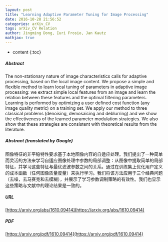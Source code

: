 ```yaml
---
layout: post
title: "Learning Adaptive Parameter Tuning for Image Processing"
date: 2016-10-28 21:56:52
categories: arXiv_CV
tags: arXiv_CV Relation
author: Jingming Dong, Iuri Frosio, Jan Kautz
mathjax: true
---
```


* content
{:toc}

##### Abstract
The non-stationary nature of image characteristics calls for adaptive processing, based on the local image content. We propose a simple and flexible method to learn local tuning of parameters in adaptive image processing: we extract simple local features from an image and learn the relation between these features and the optimal filtering parameters. Learning is performed by optimizing a user defined cost function (any image quality metric) on a training set. We apply our method to three classical problems (denoising, demosaicing and deblurring) and we show the effectiveness of the learned parameter modulation strategies. We also show that these strategies are consistent with theoretical results from the literature.

##### Abstract (translated by Google)
图像特征的非平稳特性要求基于本地图像内容的自适应处理。我们提出了一种简单而灵活的方法来学习自适应图像处理中参数的局部调整：从图像中提取简单的局部特征，并学习这些特征与最优滤波参数之间的关系。通过在训练集上优化用户定义的成本函数（任何图像质量度量）来执行学习。我们将该方法应用于三个经典问题（去噪，去马赛克和去模糊），并展示了学习参数调制策略的有效性。我们也显示这些策略与文献中的理论结果是一致的。

##### URL
[https://arxiv.org/abs/1610.09414](https://arxiv.org/abs/1610.09414)

##### PDF
[https://arxiv.org/pdf/1610.09414](https://arxiv.org/pdf/1610.09414)


